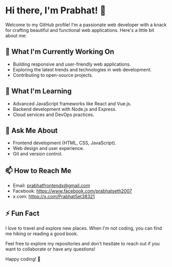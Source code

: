 # Hi there, I'm Prabhat! 👋

Welcome to my GitHub profile! I'm a passionate web developer with a knack for crafting beautiful and functional web applications. Here's a little bit about me:

## 🔭 What I'm Currently Working On
- Building responsive and user-friendly web applications.
- Exploring the latest trends and technologies in web development.
- Contributing to open-source projects.

## 🌱 What I'm Learning
- Advanced JavaScript frameworks like React and Vue.js.
- Backend development with Node.js and Express.
- Cloud services and DevOps practices.

## 💬 Ask Me About
- Frontend development (HTML, CSS, JavaScript).
- Web design and user experience.
- Git and version control.

## 📫 How to Reach Me
- Email: prabhatfrontendx@gmail.com
- Facebook: https://www.facebook.com/prabhatseth2007
- x.com: https://x.com/PrabhatSet38321

## ⚡ Fun Fact
I love to travel and explore new places. When I'm not coding, you can find me hiking or reading a good book.

Feel free to explore my repositories and don't hesitate to reach out if you want to collaborate or have any questions!

Happy coding! 🚀
